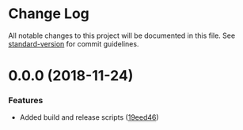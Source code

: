 # Change Log

All notable changes to this project will be documented in this file. See [standard-version](https://github.com/conventional-changelog/standard-version) for commit guidelines.

<a name="0.0.0"></a>
# 0.0.0 (2018-11-24)


### Features

* Added build and release scripts ([19eed46](https://github.com/blockforfun/registry/commit/19eed46))

